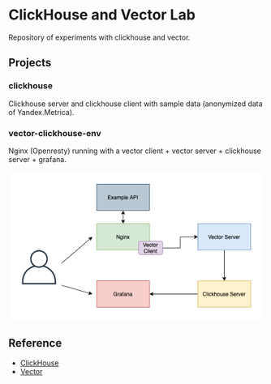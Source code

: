 # ClickHouse and Vector Lab
Repository of experiments with clickhouse and vector.

## Projects

### clickhouse
Clickhouse server and clickhouse client with sample data (anonymized data of Yandex.Metrica).

### vector-clickhouse-env
Nginx (Openresty) running with a vector client + vector server + clickhouse server + grafana.

![vector-clickhouse-architecture](./images/vector-clickhouse-architecture.png)


## Reference
* [ClickHouse](https://clickhouse.tech/)
* [Vector](https://vector.dev/)
